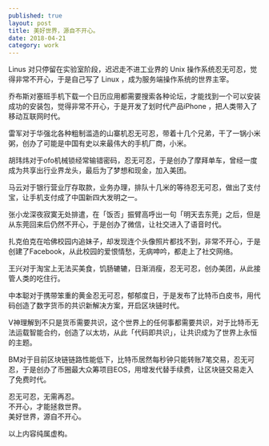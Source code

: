 ```yaml
---    
published: true
layout: post    
title: 美好世界，源自不开心。
date: 2018-04-21
category: work    
---    
```


Linus 对只停留在实验室阶段，迟迟走不进工业界的 Unix 操作系统忍无可忍，觉得非常不开心，于是自己写了 Linux ，成为服务端操作系统的世界主宰。  

乔布斯对塞班手机下载一个日历应用都需要搜索各种论坛，才能找到一个可以安装成功的安装包，觉得非常不开心，于是开发了划时代产品iPhone ，把人类带入了移动互联网时代。

雷军对于华强北各种粗制滥造的山寨机忍无可忍，带着十几个兄弟，干了一锅小米粥，创办了可能是中国有史以来最伟大的手机厂商，小米。

胡玮炜对于ofo机械锁经常输错密码，忍无可忍，于是创办了摩拜单车，曾经一度成为共享出行业界龙头，最后为了梦想和现金，加入美团。

马云对于银行营业厅存取款，业务办理，排队十几米的等待忍无可忍，做出了支付宝，让手机支付成了中国新四大发明之一。

张小龙深夜寂寞无处排遣，在「饭否」振臂高呼出一句「明天去东莞」之后，但是从东莞回来后仍然不开心，于是创办了微信，让社交进入了语音时代。

扎克伯克在哈佛校园内追妹子，却发现连个头像照片都找不到，非常不开心，于是创建了Facebook，从此校园的爱恨情愁，无病呻吟，都走上了社交网络。

王兴对于淘宝上无法买美食，饥肠辘辘，日渐消瘦，忍无可忍，创办美团，从此接管人类的吃住行。

中本聪对于携带笨重的黄金忍无可忍，郁郁度日，于是发布了比特币白皮书，用代码创造了数字货币的共识新解决方案，开启区块链时代。

V神理解到不只是货币需要共识，这个世界上的任何事都需要共识，对于比特币无法运载智能合约，创造了以太坊，从此「代码即共识」，让共识成为了世界上永恒的主题。

BM对于目前区块链链路性能低下，比特币居然每秒钟只能转账7笔交易，忍无可忍，于是创办了币圈最大众筹项目EOS，用增发代替手续费，让区块链交易走入了免费时代。

忍无可忍，无需再忍。  
不开心，才能拯救世界。  
美好世界，源自不开心。  

以上内容纯属虚构。  
